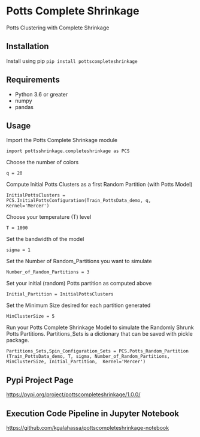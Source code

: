 # Potts Complete Shrinkage
Potts Clustering with Complete Shrinkage

## Installation
Install using pip
```pip install pottscompleteshrinkage```

## Requirements
* Python 3.6 or greater
* numpy
* pandas

## Usage
Import the Potts Complete Shrinkage module

```import pottsshrinkage.completeshrinkage as PCS```

Choose the number of colors

```q = 20```

Compute Initial Potts Clusters as a first Random Partition (with Potts Model)

```InitialPottsClusters = PCS.InitialPottsConfiguration(Train_PottsData_demo, q, Kernel='Mercer')```

Choose your temperature (T) level

```T = 1000```

Set the bandwidth of the model

```sigma = 1```

Set the Number of Random_Partitions you want to simulate

```Number_of_Random_Partitions = 3```

Set your initial (random) Potts partition as computed above

```Initial_Partition = InitialPottsClusters```

Set the Minimum Size desired for each partition generated

```MinClusterSize = 5```

Run your Potts Complete Shrinkage Model to simulate the Randomly Shrunk Potts Partitions. Partitions_Sets is a dictionary that can be saved 
with pickle package.

```Partitions_Sets,Spin_Configuration_Sets = PCS.Potts_Random_Partition (Train_PottsData_demo, T, sigma, Number_of_Random_Partitions, MinClusterSize, Initial_Partition,  Kernel='Mercer')```

## Pypi Project Page
 https://pypi.org/project/pottscompleteshrinkage/1.0.0/
 
 
## Execution Code Pipeline in Jupyter Notebook 
 https://github.com/kgalahassa/pottscompleteshrinkage-notebook 
